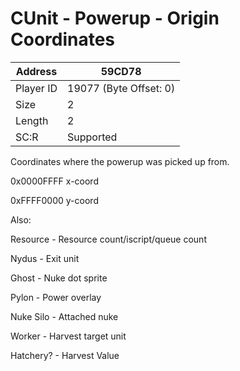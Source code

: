 
#  CUnit - Powerup - Origin Coordinates
Address   | 59CD78
----------|-------------
Player ID | 19077 (Byte Offset: 0)
Size 	  | 2
Length 	  | 2
SC:R      | Supported

Coordinates where the powerup was picked up from.
0x0000FFFF x-coord
0xFFFF0000 y-coord

Also:
Resource - Resource count/iscript/queue count
Nydus - Exit unit
Ghost - Nuke dot sprite
Pylon - Power overlay
Nuke Silo - Attached nuke
Worker - Harvest target unit
Hatchery? - Harvest Value
